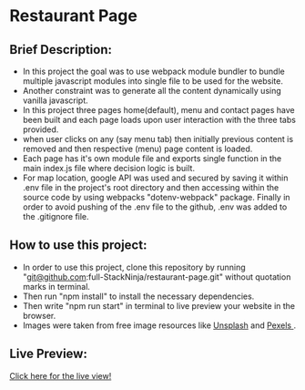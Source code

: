 # Restaurant Page
## Brief Description:
- In this project the goal was to use webpack module bundler to bundle multiple javascript modules into single file to be used for the website.
- Another constraint was to generate all the content dynamically using vanilla javascript.
- In this project three pages home(default), menu and contact pages have been built and each page loads upon user interaction with the three tabs provided.
- when user clicks on any (say menu tab) then initially previous content is removed and then respective (menu) page content is loaded.
- Each page has it's own module file and exports single function in the main index.js file where decision logic is built.
- For map location, google API  was used and secured  by saving it within .env file in the project's root directory and then accessing within the source code by using webpacks "dotenv-webpack" package. Finally in order to avoid pushing of the .env file to the github, .env was added to the .gitignore file.
## How to use this project:
- In order to use this project, clone this repository by running "git@github.com:full-StackNinja/restaurant-page.git" without quotation marks in terminal.
- Then run  "npm install" to install the necessary dependencies.
- Then write "npm run start"  in terminal to live preview your website in the browser.
- Images were taken from free image resources like <a href="https://unsplash.com/">Unsplash</a>  and <a href=https://www.pexels.com> Pexels </a>.

## Live Preview: 
[Click here for the live view!](https://full-stackninja.github.io/restaurant-page/) 

